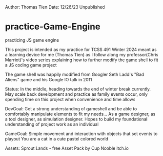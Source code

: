 Author: Thomas Tien
Date: 12/26/23
Unpublished

# practice-Game-Engine
 practicing JS game engine

This project is intended as my practice for TCSS 491 Winter 2024 meant as a learning device for me (Thomas Tien) as I follow along my professor(Chris Marriot)'s video series explaining how to further modify the game shell to fit a JS coding game project

The game shell was happily modified from Googler Seth Ladd's "Bad Aliens" game and his Google IO talk in 2011

Status: In the middle, heading towards the end of winter break currently. May scale back development and practice as family events occur, only spending time on this project when convenience and time allows

DevGoal: Get a strong understanding of gameshell and be able to comfortably manipulate elements to fit my needs... As a game designer, as a tool designer, as simulation designer. Hopes to build my foundational understanding of project work as an individual

GameGoal: Simple movement and interaction with objects that set events to playout
	You are a cat in a cute pastel colored world

Assets:
	Sprout Lands - free Asset Pack by Cup Nooble itch.io